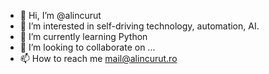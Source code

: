 - 👋 Hi, I’m @alincurut
- 👀 I’m interested in self-driving technology, automation, AI.
- 🌱 I’m currently learning Python
- 💞️ I’m looking to collaborate on ...
- 📫 How to reach me mail@alincurut.ro

<!---
alincurut/alincurut is a ✨ special ✨ repository because its `README.md` (this file) appears on your GitHub profile.
You can click the Preview link to take a look at your changes.
--->
